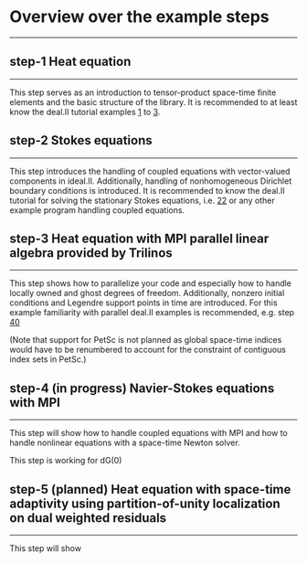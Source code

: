 <!---
---------------------------------------------------------------------
Copyright (C) 2022 - 2023 by the ideal.II authors

This file is part of the ideal.II library.

The ideal.II library is free software; you can use it, redistribute
it, and/or modify it under the terms of the GNU Lesser General
Public License as published by the Free Software Foundation; either
version 3.0 of the License, or (at your option) any later version.
The full text of the license can be found in the file LICENSE.md at
the top level directory of ideal.II.
---------------------------------------------------------------------
--->

# Overview over the example steps
--------------------------------- 

## step-1 Heat equation 
-----------------------
This step serves as an introduction to tensor-product space-time finite elements
and the basic structure of the library. 
It is recommended to at least know the deal.II tutorial examples [1](https://dealii.org/current/doxygen/deal.II/step_1.html) to [3](https://dealii.org/current/doxygen/deal.II/step_3.html).

## step-2 Stokes equations
-------------------------
This step introduces the handling of coupled equations with vector-valued components in ideal.II.
Additionally, handling of nonhomogeneous Dirichlet boundary conditions is introduced.
It is recommended to know the deal.II tutorial for solving the stationary Stokes equations, i.e. [22](https://dealii.org/current/doxygen/deal.II/step_22.html)
or any other example program handling coupled equations.


## step-3 Heat equation with MPI parallel linear algebra provided by Trilinos
-----------------------------------------------------------------------------
This step shows how to parallelize your code and especially how to handle locally owned and 
ghost degrees of freedom. 
Additionally, nonzero initial conditions and Legendre support points in time are introduced.
For this example familiarity with parallel deal.II examples is recommended, e.g. step [40](https://dealii.org/current/doxygen/deal.II/step_40.html)
 
(Note that support for PetSc is not planned as global space-time indices would have to be renumbered to 
account for the constraint of contiguous index sets in PetSc.)

## step-4 (in progress) Navier-Stokes equations with MPI
-----------------------------------------
This step will show how to handle coupled equations with MPI and how to handle nonlinear equations
with a space-time Newton solver.

This step is working for dG(0) 

## step-5 (planned) Heat equation with space-time adaptivity using partition-of-unity localization on dual weighted residuals
-----------------------------------------------------------------------------------------------------------------------------
This step will show 
